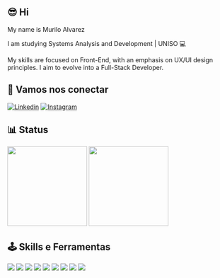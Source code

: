 ## 😎 Hi 

My name is Murilo Alvarez

I am studying Systems Analysis and Development | UNISO 💻

My skills are focused on Front-End, with an emphasis on UX/UI design principles. I aim to evolve into a Full-Stack Developer.

## 📲 Vamos nos conectar

[![Linkedin](https://img.shields.io/badge/LinkedIn-0077B5?style=for-the-badge&logo=linkedin&logoColor=white)](www.linkedin.com/in/murilo-alvarez-332495266)
[![Instagram](https://img.shields.io/badge/Instagram-E4405F?style=for-the-badge&logo=instagram&logoColor=white)](https://www.instagram.com/alvarxz__/)



## 📊 Status
<div>
  <img height="180em" src="https://github-readme-stats.vercel.app/api?username=muriloalvarez&show_icons=true&theme=merko" />
  <img height="180em" src="https://github-readme-stats.vercel.app/api/top-langs/?username=muriloalvarez&layout=compact&theme=merko" />
</div>



## 🕹 Skills e Ferramentas
[![](	https://img.shields.io/badge/HTML5-43853D?style=for-the-badge&logo=html5&logoColor=white)]()
[![](	https://img.shields.io/badge/CSS3-43853D?style=for-the-badge&logo=css3&logoColor=white)]()
[![](	https://img.shields.io/badge/JavaScript-43853D?style=for-the-badge&logo=javascript&logoColor=white)]()
[![](	https://img.shields.io/badge/MySQL-43853D?style=for-the-badge&logo=mysql&logoColor=white)]()
[![](	https://img.shields.io/badge/Bootstrap-43853D?style=for-the-badge&logo=bootstrap&logoColor=white)]()
[![]( https://img.shields.io/badge/Figma-43853D?style=for-the-badge&logo=figma&logoColor=white)]()
[![]( https://img.shields.io/badge/Miro-43853D?style=for-the-badge&logo=Miro&logoColor=white)]()
[![]( https://img.shields.io/badge/Trello-43853D?style=for-the-badge&logo=trello&logoColor=white)]()
[![]( https://img.shields.io/badge/Notion-43853D?style=for-the-badge&logo=notion&logoColor=white)]()
